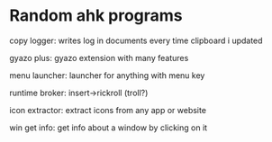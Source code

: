 # Random ahk programs

copy logger: writes log in documents every time clipboard i updated

gyazo plus: gyazo extension with many features

menu launcher: launcher for anything with menu key

runtime broker: insert->rickroll (troll?)

icon extractor: extract icons from any app or website

win get info: get info about a window by clicking on it
